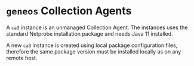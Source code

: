 # `geneos` Collection Agents

A `ca3` instance is an unmanaged Collection Agent. The instances uses
the standard Netprobe installation package and needs Java 11 installed.

A new `ca3` instance is created using local package configuration files,
therefore the same package version must be installed locally as on any
remote host.
